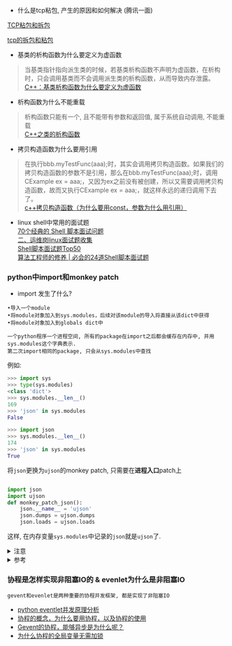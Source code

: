 - 什么是tcp粘包, 产生的原因和如何解决 (腾讯一面)

[TCP粘包和拆包](https://www.jianshu.com/p/9e3cefc21ca9)

[tcp的拆包和粘包](https://zhuanlan.zhihu.com/p/77275039)

- 基类的析构函数为什么要定义为虚函数        
> 当基类指针指向派生类的时候，若基类析构函数不声明为虚函数，在析构时，只会调用基类而不会调用派生类的析构函数，从而导致内存泄露。       
    [C++：基类析构函数为什么要定义为虚函数](https://blog.csdn.net/ENSHADOWER/article/details/96481661)    

- 析构函数为什么不能重载     
> 析构函数只能有一个, 且不能带有参数和返回值, 属于系统自动调用, 不能重载      
    [C++之类的析构函数](https://www.cnblogs.com/MrListening/p/5567762.html)

- 拷贝构造函数为什么要用引用
> 在执行bbb.myTestFunc(aaa);时，其实会调用拷贝构造函数。如果我们的拷贝构造函数的参数不是引用，那么在bbb.myTestFunc(aaa);时，调用CExample ex = aaa;，又因为ex之前没有被创建，所以又需要调用拷贝构造函数，故而又执行CExample ex = aaa;，就这样永远的递归调用下去了。               
     [c++拷贝构造函数（为什么要用const，参数为什么用引用）](https://blog.csdn.net/ypshowm/article/details/89245958)


- linux shell中常用的面试题            
    [70个经典的 Shell 脚本面试问题](https://www.cnblogs.com/jjzd/p/6014301.html)    
    [二、运维岗linux面试题收集](https://blog.csdn.net/weixin_51432770/article/details/114543546)    
    [Shell脚本面试题Top50](https://www.jianshu.com/p/7a08d193cf79)    
    [算法工程师的修养 | 必会的24道Shell脚本面试题](https://my.oschina.net/u/4579551/blog/4981214)    


### python中import和monkey patch
- import <package> 发生了什么?       
``` 
•导入一个module
•将module对象加入到sys.modules，后续对该module的导入将直接从该dict中获得
•将module对象加入到globals dict中
    
一个python程序一个进程空间, 所有的package在import之后都会缓存在内存中, 并用sys.modules这个字典表示.
第二次import相同的package, 只会从sys.modules中查找
```

例如:
```python
>>> import sys
>>> type(sys.modules)
<class 'dict'>
>>> sys.modules.__len__()
169
>>> 'json' in sys.modules
False

>>> import json
>>> sys.modules.__len__()
174
>>> 'json' in sys.modules
True
```


将`json`更换为`ujson`的monkey patch, 只需要在**进程入口**patch上
```python

import json
import ujson
def monkey_patch_json():
    json.__name__ = 'ujson'
    json.dumps = ujson.dumps
    json.loads = ujson.loads
```
这样, 在内存变量`sys.modules`中记录的`json`就是`ujson`了.     

<details>  
    <summary>注意</summary>
    
这里只是需要替换掉`dumps`和`loads`这两个方法, 如果需要替换更多的方法, 需要依次替换

```python
>>> sys.modules['json']
<module 'json' from '/usr/lib/python3.6/json/__init__.py'>
>>> type(sys.modules['json'])
<class 'module'>
```

```shell
peter@peter1970:/usr/lib/python3.6/json$ pwd
/usr/lib/python3.6/json
peter@peter1970:/usr/lib/python3.6/json$ grep -rn 'def dumps'
__init__.py:183:def dumps(obj, *, skipkeys=False, ensure_ascii=True, check_circular=True,
```

`loads`是deserialize功能
```python
def loads(s, *, encoding=None, cls=None, object_hook=None, parse_float=None,
        parse_int=None, parse_constant=None, object_pairs_hook=None, **kw):
    """Deserialize ``s`` (a ``str``, ``bytes`` or ``bytearray`` instance
    containing a JSON document) to a Python object.
```

`dumps`是serialize功能
```python
def dumps(obj, *, skipkeys=False, ensure_ascii=True, check_circular=True,
        allow_nan=True, cls=None, indent=None, separators=None,
        default=None, sort_keys=False, **kw):
    """Serialize ``obj`` to a JSON formatted ``str``.
```
</details>

<details>
    <summary>参考</summary>
    
- [Python Monkey patch猴子补丁](https://www.cnblogs.com/youxin/p/3805706.html)
- [Python 3.x | 史上最详解的 导入（import）](https://blog.csdn.net/weixin_38256474/article/details/81228492)
- [什么是猴子补丁(monkey patch)](https://blog.csdn.net/handsomekang/article/details/40297775)
- [多数人不知道的 Python 包与模块的知识盲区](https://iswbm.com/85.html)
</details>

### 协程是怎样实现非阻塞IO的 & evenlet为什么是非阻塞IO
    gevent和evenlet是两种重要的协程并发框架, 都是实现了非阻塞IO
   - [python eventlet并发原理分析](https://blog.csdn.net/hzrandd/article/details/11815323)
   - [协程的概念，为什么要用协程，以及协程的使用](https://blog.csdn.net/weixin_44575037/article/details/105513014)
   - [Gevent的协程，能够异步是为什么呢？](https://www.zhihu.com/question/55808059)
   - [为什么协程的全局变量无需加锁](http://wsfdl.com/python/2014/10/08/%E4%B8%BA%E4%BB%80%E4%B9%88%E5%8D%8F%E7%A8%8B%E7%9A%84%E5%85%A8%E5%B1%80%E5%8F%98%E9%87%8F%E6%97%A0%E9%9C%80%E5%8A%A0%E9%94%81.html)
